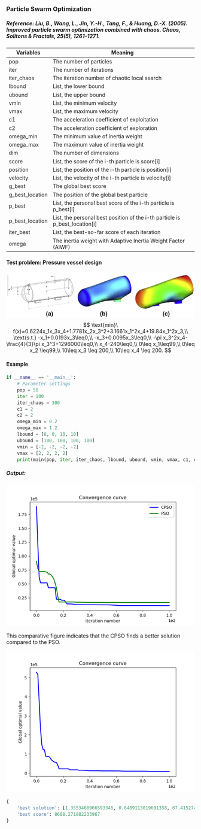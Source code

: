 ### Particle Swarm Optimization

##### Reference: Liu, B., Wang, L., Jin, Y.-H., Tang, F., & Huang, D.-X. (2005). Improved particle swarm optimization combined with chaos. Chaos, Solitons & Fractals, 25(5), 1261–1271.

| Variables       | Meaning                                                      |
| --------------- | ------------------------------------------------------------ |
| pop             | The number of particles                                      |
| iter            | The number of iterations                                     |
| iter_chaos      | The iteration number of chaotic local search                 |
| lbound          | List, the lower bound                                        |
| ubound          | List, the upper bound                                        |
| vmin            | List, the minimum velocity                                   |
| vmax            | List, the maximum velocity                                   |
| c1              | The acceleration coefficient of exploitation                 |
| c2              | The acceleration coefficient of exploration                  |
| omega_min       | The minimum value of inertia weight                          |
| omega_max       | The maximum value of inertia weight                          |
| dim             | The number of dimensions                                     |
| score           | List, the score of the i-th particle is score[i]             |
| position        | List, the position of the i-th particle is position[i]       |
| velocity        | List, the velocity of the i-th particle is velocity[i]       |
| g_best          | The global best score                                        |
| g_best_location | The position of the global best particle                     |
| p_best          | List, the personal best score of the i-th particle is p_best[i] |
| p_best_location | List, the personal best position of the i-th particle is p_best_location[i] |
| iter_best       | List, the best-so-far score of each iteration                |
| omega           | The inertia weight with Adaptive Inertia Weight Factor (AIWF) |

#### Test problem: Pressure vessel design

![](https://github.com/Xavier-MaYiMing/Chaotic-Particle-Swarm-Optimization/blob/main/Pressure%20vessel%20design.png)
$$
\text{min}\ f(x)=0.6224x_1x_3x_4+1.7781x_2x_3^2+3.1661x_1^2x_4+19.84x_1^2x_3,\\
\text{s.t.} -x_1+0.0193x_3\leq0,\\
-x_3+0.0095x_3\leq0,\\
-\pi x_3^2x_4-\frac{4}{3}\pi x_3^3+1296000\leq0,\\
x_4-240\leq0,\\
0\leq x_1\leq99,\\
0\leq x_2 \leq99,\\
10\leq x_3 \leq 200,\\
10\leq x_4 \leq 200.
$$


#### Example

```python
if __name__ == '__main__':
    # Parameter settings
    pop = 50
    iter = 100
    iter_chaos = 300
    c1 = 2
    c2 = 2
    omega_min = 0.2
    omega_max = 1.2
    lbound = [0, 0, 10, 10]
    ubound = [100, 100, 100, 100]
    vmin = [-2, -2, -2, -2]
    vmax = [2, 2, 2, 2]
    print(main(pop, iter, iter_chaos, lbound, ubound, vmin, vmax, c1, c2, omega_min, omega_max))
```

##### Output:

![](https://github.com/Xavier-MaYiMing/Chaotic-Particle-Swarm-Optimization/blob/main/PSO_CPSO%20comparison.png)

This comparative figure indicates that the CPSO finds a better solution compared to the PSO.

![](https://github.com/Xavier-MaYiMing/Chaotic-Particle-Swarm-Optimization/blob/main/Convergence%20Curve.png)



```python
{
    'best solution': [1.3553460966593345, 0.6489113019601358, 67.41527440529954, 15.750952463723596], 
    'best score': 8688.271882233967
}
```

